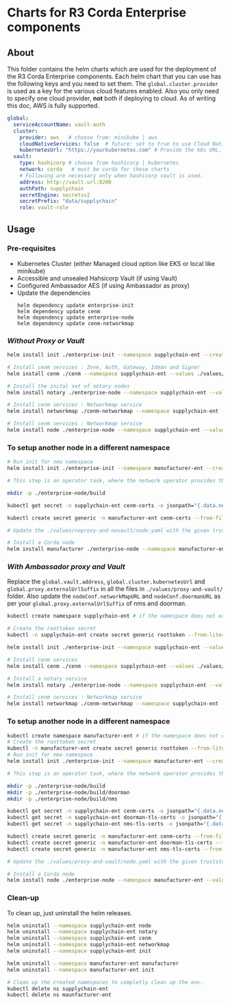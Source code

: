 [//]: # (##############################################################################################)
[//]: # (Copyright Accenture. All Rights Reserved.)
[//]: # (SPDX-License-Identifier: Apache-2.0)
[//]: # (##############################################################################################)

# Charts for R3 Corda Enterprise components

## About
This folder contains the helm charts which are used for the deployment of the R3 Corda Enterprise components. Each helm chart that you can use has the following keys and you need to set them. The `global.cluster.provider` is used as a key for the various cloud features enabled. Also you only need to specify one cloud provider, **not** both if deploying to cloud. As of writing this doc, AWS is fully supported.

```yaml
global:
  serviceAccountName: vault-auth
  cluster:
    provider: aws   # choose from: minikube | aws
    cloudNativeServices: false  # future: set to true to use Cloud Native Services 
    kubernetesUrl: "https://yourkubernetes.com" # Provide the k8s URL, ignore if not using Hashicorp Vault
  vault:
    type: hashicorp # choose from hashicorp | kubernetes
    network: corda   # must be corda for these charts
    # Following are necessary only when hashicorp vault is used.
    address: http://vault.url:8200
    authPath: supplychain
    secretEngine: secretsv2
    secretPrefix: "data/supplychain"
    role: vault-role
```

## Usage

### Pre-requisites

- Kubernetes Cluster (either Managed cloud option like EKS or local like minikube)
- Accessible and unsealed Hahsicorp Vault (if using Vault)
- Configured Ambassador AES (if using Ambassador as proxy)
- Update the dependencies
  ```
  helm dependency update enterprise-init
  helm dependency update cenm
  helm dependency update enterprise-node
  helm dependency update cenm-networkmap
  ```

### _Without Proxy or Vault_

```bash
helm install init ./enterprise-init --namespace supplychain-ent --create-namespace --values ./values/noproxy-and-novault/init.yaml

# Install cenm services : Zone, Auth, Gateway, Idman and Signer
helm install cenm ./cenm --namespace supplychain-ent --values ./values/noproxy-and-novault/cenm.yaml

# Install the inital set of notary nodes
helm install notary ./enterprise-node --namespace supplychain-ent --values ./values/noproxy-and-novault/notary.yaml

# Install cenm services : Networkmap service
helm install networkmap ./cenm-networkmap --namespace supplychain-ent --values ./values/noproxy-and-novault/cenm.yaml

# Install cenm services : Networkmap service
helm install node ./enterprise-node --namespace supplychain-ent --values ./values/noproxy-and-novault/node.yaml

```
### To setup another node in a different namespace

```bash
# Run init for new namespace
helm install init ./enterprise-init --namespace manufacturer-ent --create-namespace --values ./values/noproxy-and-novault/init.yaml

# This step is an operator task, where the network operator provides the network-root-truststore.jks file and its passwords

mkdir -p ./enterprise-node/build

kubectl get secret -n supplychain-ent cenm-certs -o jsonpath="{.data.network\-root\-truststore\.jks}" | base64 --decode > ./enterprise-node/build/network-root-truststore.jks

kubectl create secret generic -n manufacturer-ent cenm-certs --from-file=network-root-truststore.jks=./enterprise-node/build/network-root-truststore.jks

# Update the ./values/noproxy-and-novault/node.yaml with the given truststore password at network.creds.truststore

# Install a Corda node
helm install manufacturer ./enterprise-node --namespace manufacturer-ent --values ./values/noproxy-and-novault/node.yaml
```

### _With Ambassador proxy and Vault_

Replace the `global.vault.address`, `global.cluster.kubernetesUrl` and `global.proxy.externalUrlSuffix` in all the files in `./values/proxy-and-vault/` folder. Also update the `nodeConf.networkMapURL` and `nodeConf.doormanURL` as per your `global.proxy.externalUrlSuffix` of nms and doorman.

```bash
kubectl create namespace supplychain-ent # if the namespace does not exist already

# Create the roottoken secret
kubectl -n supplychain-ent create secret generic roottoken --from-literal=token=<VAULT_ROOT_TOKEN>

helm install init ./enterprise-init --namespace supplychain-ent --values ./values/proxy-and-vault/init.yaml

# Install cenm services
helm install cenm ./cenm --namespace supplychain-ent --values ./values/proxy-and-vault/cenm.yaml

# Install a notary service
helm install notary ./enterprise-node --namespace supplychain-ent --values ./values/proxy-and-vault/notary.yaml

# Install cenm services : Networkmap service
helm install networkmap ./cenm-networkmap --namespace supplychain-ent --values ./values/proxy-and-vault/cenm.yaml
```


### To setup another node in a different namespace
```bash
kubectl create namespace manufacturer-ent # if the namespace does not exist already
# Create the roottoken secret
kubectl -n manufacturer-ent create secret generic roottoken --from-literal=token=<VAULT_ROOT_TOKEN>
# Run init for new namespace
helm install init ./enterprise-init --namespace manufacturer-ent --create-namespace --values ./values/proxy-and-vault/init.yaml

# This step is an operator task, where the network operator provides the network-root-truststore.jks file and its passwords

mkdir -p ./enterprise-node/build
mkdir -p ./enterprise-node/build/doorman
mkdir -p ./enterprise-node/build/nms

kubectl get secret -n supplychain-ent cenm-certs -o jsonpath="{.data.network\-root\-truststore\.jks}" | base64 --decode > ./enterprise-node/build/network-root-truststore.jks
kubectl get secret -n supplychain-ent doorman-tls-certs -o jsonpath="{.data.tls\.crt}" | base64 --decode > ./enterprise-node/build/doorman/tls.crt
kubectl get secret -n supplychain-ent nms-tls-certs -o jsonpath="{.data.tls\.crt}" | base64 --decode > ./enterprise-node/build/nms/tls.crt

kubectl create secret generic -n manufacturer-ent cenm-certs --from-file=network-root-truststore.jks=./enterprise-node/build/network-root-truststore.jks
kubectl create secret generic -n manufacturer-ent doorman-tls-certs --from-file=tls.crt=./enterprise-node/build/doorman/tls.crt
kubectl create secret generic -n manufacturer-ent nms-tls-certs --from-file=tls.crt=./enterprise-node/build/nms/tls.crt

# Update the ./values/proxy-and-vault/node.yaml with the given truststore password at network.creds.truststore

# Install a Corda node
helm install node ./enterprise-node --namespace manufacturer-ent --values ./values/proxy-and-vault/node.yaml
```

### Clean-up

To clean up, just uninstall the helm releases.
```bash
helm uninstall --namespace supplychain-ent node
helm uninstall --namespace supplychain-ent notary
helm uninstall --namespace supplychain-ent cenm
helm uninstall --namespace supplychain-ent networkmap
helm uninstall --namespace supplychain-ent init

helm uninstall --namespace manufacturer-ent manufacturer
helm uninstall --namespace manufacturer-ent init

# Clean up the created namespaces to completly clean up the env.
kubectl delete ns supplychain-ent
kubectl delete ns maunfacturer-ent
```

